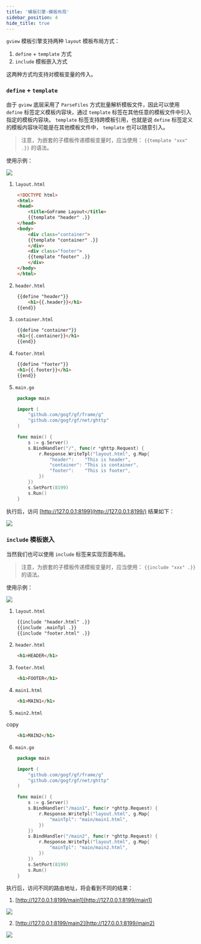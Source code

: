 ```yaml
---
title: '模板引擎-模板布局'
sidebar_position: 4
hide_title: true
---
```


`gview` 模板引擎支持两种 `layout` 模板布局方式：

1. `define` + `template` 方式
2. `include` 模板嵌入方式

这两种方式均支持对模板变量的传入。

### `define` + `template`

由于 `gview` 底层采用了 `ParseFiles` 方式批量解析模板文件，因此可以使用 `define` 标签定义模板内容块，通过 `template` 标签在其他任意的模板文件中引入指定的模板内容块。 `template` 标签支持跨模板引用，也就是说 `define` 标签定义的模板内容块可能是在其他模板文件中， `template` 也可以随意引入。

> 注意，为嵌套的子模板传递模板变量时，应当使用： `{{template "xxx" .}}` 的语法。

使用示例：

![](/markdown/9765ae5d9067ded8a466d04b43685d51.png)

1. `layout.html`




```  html
    <!DOCTYPE html>
    <html>
    <head>
        <title>GoFrame Layout</title>
        {{template "header" .}}
    </head>
    <body>
        <div class="container">
        {{template "container" .}}
        </div>
        <div class="footer">
        {{template "footer" .}}
        </div>
    </body>
    </html>
```

2. `header.html`




```  html
    {{define "header"}}
        <h1>{{.header}}</h1>
    {{end}}
```

3. `container.html`




```  html
    {{define "container"}}
    <h1>{{.container}}</h1>
    {{end}}
```

4. `footer.html`




```  html
    {{define "footer"}}
    <h1>{{.footer}}</h1>
    {{end}}
```

5. `main.go`




```  go
    package main

    import (
        "github.com/gogf/gf/frame/g"
        "github.com/gogf/gf/net/ghttp"
    )

    func main() {
        s := g.Server()
        s.BindHandler("/", func(r *ghttp.Request) {
            r.Response.WriteTpl("layout.html", g.Map{
                "header":    "This is header",
                "container": "This is container",
                "footer":    "This is footer",
            })
        })
        s.SetPort(8199)
        s.Run()
    }
```


执行后，访问 [http://127.0.0.1:8199](http://127.0.0.1:8199/) 结果如下：

![](/markdown/4e4611ac828a7efa9c610e819c5f33a6.png)

### `include` 模板嵌入

当然我们也可以使用 `include` 标签来实现页面布局。

> 注意，为嵌套的子模板传递模板变量时，应当使用： `{{include "xxx" .}}` 的语法。

使用示例：

![](/markdown/e799e77a19d434fb8bf587230f84373c.png)

1. `layout.html`




```  html
    {{include "header.html" .}}
    {{include .mainTpl .}}
    {{include "footer.html" .}}
```

2. `header.html`




```  html
    <h1>HEADER</h1>
```

3. `footer.html`




```  html
    <h1>FOOTER</h1>
```

4. `main1.html`




```  html
    <h1>MAIN1</h1>
```

5. `main2.html`

copy




```  html
    <h1>MAIN2</h1>
```

6. `main.go`




```  go
    package main

    import (
        "github.com/gogf/gf/frame/g"
        "github.com/gogf/gf/net/ghttp"
    )

    func main() {
        s := g.Server()
        s.BindHandler("/main1", func(r *ghttp.Request) {
            r.Response.WriteTpl("layout.html", g.Map{
                "mainTpl": "main/main1.html",
            })
        })
        s.BindHandler("/main2", func(r *ghttp.Request) {
            r.Response.WriteTpl("layout.html", g.Map{
                "mainTpl": "main/main2.html",
            })
        })
        s.SetPort(8199)
        s.Run()
    }
```


执行后，访问不同的路由地址，将会看到不同的结果：

1. [http://127.0.0.1:8199/main1](http://127.0.0.1:8199/main1)

![](/markdown/3efff00d06f66340188fcfb1efe988f2.png)

2. [http://127.0.0.1:8199/main2](http://127.0.0.1:8199/main2)

![](/markdown/4e0fed6ede8f4ebd9367fb0f86deba74.png)